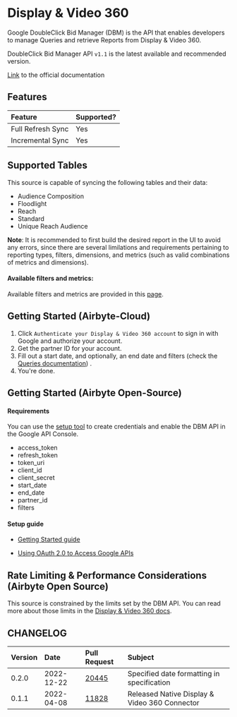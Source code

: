 # Display & Video 360

Google DoubleClick Bid Manager (DBM) is the API that enables developers to manage Queries and retrieve Reports from Display & Video 360.

DoubleClick Bid Manager API `v1.1` is the latest available and recommended version.

[Link](https://developers.google.com/bid-manager/guides/getting-started-api) to the official documentation

## Features

| Feature | Supported? |
| :--- | :--- |
| Full Refresh Sync | Yes |
| Incremental Sync | Yes |


## Supported Tables

This source is capable of syncing the following tables and their data:

* Audience Composition
* Floodlight
* Reach
* Standard
* Unique Reach Audience

**Note**: It is recommended to first build the desired report in the UI to avoid any errors, since there are several limilations and requirements pertaining to reporting types, filters, dimensions, and metrics (such as valid combinations of metrics and dimensions).

#### Available filters and metrics:

Available filters and metrics are provided in this [page](https://developers.google.com/bid-manager/v1.1/filters-metrics).

## Getting Started \(Airbyte-Cloud\)

1. Click `Authenticate your Display & Video 360 account` to sign in with Google and authorize your account.
2. Get the partner ID for your account. 
3. Fill out a start date, and optionally, an end date and filters (check the [Queries documentation](https://developers.google.com/bid-manager/v1.1/queries)) .
4. You're done.

## Getting Started \(Airbyte Open-Source\)

#### Requirements

You can use the [setup tool](https://console.developers.google.com/start/api?id=doubleclickbidmanager&credential=client_key) to create credentials and enable the DBM API in the Google API Console.

* access_token
* refresh_token
* token_uri
* client_id
* client_secret
* start_date
* end_date
* partner_id
* filters

#### Setup guide

* [Getting Started guide](https://developers.google.com/bid-manager/guides/getting-started-api)

* [Using OAuth 2.0 to Access Google APIs](https://developers.google.com/identity/protocols/oauth2/web-server#enable-apis)

## Rate Limiting & Performance Considerations \(Airbyte Open Source\)

This source is constrained by the limits set by the DBM API. You can read more about those limits in the [Display & Video 360 docs](https://developers.google.com/bid-manager/guides/scheduled-reports/best-practices#consider_reporting_quotas).

## CHANGELOG

| Version | Date       | Pull Request                                             | Subject                                      |
| :------ | :--------- | :------------------------------------------------------- | :------------------------------------------- |
|  0.2.0  | 2022-12-22 | [20445](https://github.com/airbytehq/airbyte/pull/20445) | Specified date formatting in specification   |
|  0.1.1  | 2022-04-08 | [11828](https://github.com/airbytehq/airbyte/pull/11828) | Released Native Display & Video 360 Connector|